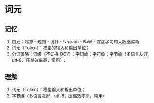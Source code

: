 # 词元

## 记忆

1. 历史：起源 - 规则 - 统计 - N-gram - BoW - 深度学习和大数据驱动
2. 词元（Token）：模型的输入和输出单位；
3. 分词策略：词级（不支持 OOV）；字词级；字符级；字节级（多语言友好，utf-8，压缩效率高，常用）；

## 理解

1. 词元（Token）：模型输入和输出单位；
2. 字节级（多语言友好，utf-8，压缩效率高，常用）
